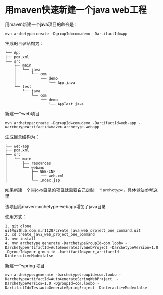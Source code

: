 # 用maven快速新建一个java web工程

用maven新建一个java项目的命令是：

	mvn archetype:create -DgroupId=com.demo -DartifactId=App

生成的目录结构为：
	
	└── App
    ├── pom.xml
    └── src
        ├── main
        │   └── java
        │       └── com
        │           └── demo
        │               └── App.java
        └── test
            └── java
                └── com
                    └── demo
                        └── AppTest.java

新建一个web项目

	mvn archetype:create -DgroupId=com.demo -DartifactId=web-app -DarchetypeArtifactId=maven-archetype-webapp

生成目录结构为：

	└── web-app
    ├── pom.xml
    ├── src
    │   └── main
    │       ├── resources
    │       └── webapp
    │           ├── WEB-INF
    │           │   └── web.xml
    │           └── index.jsp
		
		

如果新建一个带java目录的项目就需要自己定制一个archetype，具体做法参考[这里](http://maven.apache.org/guides/mini/guide-creating-archetypes.html)

该项目给maven-archetype-webapp增加了java目录

使用方式：

	1. git clone git@github.com:mir1128/create_java_web_project_one_command.git
	2. cd create_java_web_project_one_command
	3. mvn install
	4. mvn archetype:generate -DarchetypeGroupId=com.loobo -DarchetypeArtifactId=AutoGenerateJavaWebProject -DarchetypeVersion=1.0 -DgroupId=your.group.id -DartifactId=your_artifactId -DinteractiveMode=false
	

新建一个spring 项目

	mvn archetype:generate -DarchetypeGroupId=com.loobo -DarchetypeArtifactId=AutoGenerateSpringWebProject  -DarchetypeVersion=1.0 -DgroupId=com.loobo -DartifactId=TestAutoGenerateSpringProject -DinteractiveMode=false
	
		